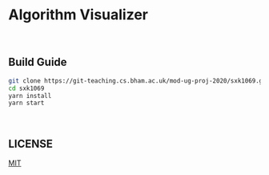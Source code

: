 # Algorithm Visualizer



<br>



## Build Guide

```bash
git clone https://git-teaching.cs.bham.ac.uk/mod-ug-proj-2020/sxk1069.git
cd sxk1069
yarn install
yarn start
```

<br>

## LICENSE

[MIT]('./LICENSE.md')